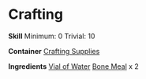 <!-- TITLE: Glue -->
<!-- SUBTITLE: A sticky homemade glue -->

# Crafting
**Skill**
Minimum: 0
Trivial: 10

**Container**
[Crafting Supplies](crafting-supplies)

**Ingredients**
[Vial of Water](vial-of-water)
[Bone Meal](bone-meal) x 2